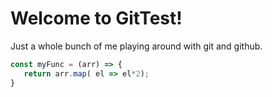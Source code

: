 # Welcome to GitTest!
Just a whole bunch of me playing around with git and github.


```javascript
const myFunc = (arr) => {
   return arr.map( el => el*2);
}
```
